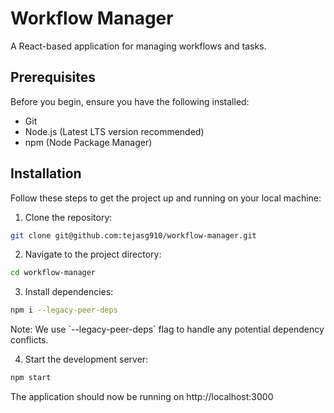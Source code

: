 # Workflow Manager
A React-based application for managing workflows and tasks.
## Prerequisites
Before you begin, ensure you have the following installed:
- Git
- Node.js (Latest LTS version recommended)
- npm (Node Package Manager)
## Installation
Follow these steps to get the project up and running on your local machine:
1. Clone the repository:
```bash
git clone git@github.com:tejasg910/workflow-manager.git
```
2. Navigate to the project directory:
```bash
cd workflow-manager
```
3. Install dependencies:
```bash
npm i --legacy-peer-deps
```
Note: We use \`--legacy-peer-deps\` flag to handle any potential dependency conflicts.

4. Start the development server:
```bash
npm start
```
The application should now be running on http://localhost:3000
